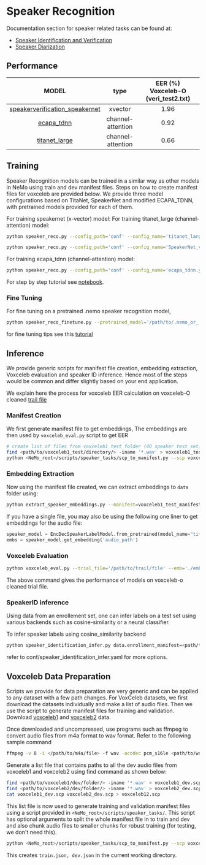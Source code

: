 # Speaker Recognition

Documentation section for speaker related tasks can be found at:
 - [Speaker Identification and Verification](https://docs.nvidia.com/deeplearning/nemo/user-guide/docs/en/main/asr/speaker_recognition/intro.html)
 - [Speaker Diarization](https://docs.nvidia.com/deeplearning/nemo/user-guide/docs/en/main/asr/speaker_diarization/intro.html)

## Performance
|              MODEL             |          type         | EER (%)<br>Voxceleb-O (veri_test2.txt) |
|:------------------------------:|:---------------------:|:--------------------------------------:|
| [speakerverification_speakernet](https://ngc.nvidia.com/catalog/models/nvidia:nemo:speakerverification_speakernet) |        xvector        |                  1.96                  |
|           [ecapa_tdnn](https://ngc.nvidia.com/catalog/models/nvidia:nemo:ecapa_tdnn)           | channel-<br>attention |                  0.92                  |
|           [titanet_large](https://ngc.nvidia.com/catalog/models/nvidia:nemo:ecapa_tdnn)           | channel-<br>attention |                  0.66                  |

## Training
Speaker Recognition models can be trained in a similar way as other models in NeMo using train and dev manifest files. Steps on how to create manifest files for voxceleb are provided below.
We provide three model configurations based on TitaNet, SpeakerNet and modified ECAPA_TDNN, with pretrained models provided for each of them. 

For training speakernet (x-vector) model:
For training titanet_large (channel-attention) model:
```bash
python speaker_reco.py --config_path='conf' --config_name='titanet_large.yaml' 
```

```bash
python speaker_reco.py --config_path='conf' --config_name='SpeakerNet_verification_3x2x256.yaml' 
```

For training ecapa_tdnn (channel-attention) model:
```bash
python speaker_reco.py --config_path='conf' --config_name='ecapa_tdnn.yaml' 
```
For step by step tutorial see [notebook](https://github.com/NVIDIA/NeMo/blob/main/tutorials/speaker_tasks/Speaker_Recognition_Verification.ipynb).

### Fine Tuning
For fine tuning on a pretrained .nemo speaker recognition model,
```bash
python speaker_reco_finetune.py --pretrained_model='/path/to/.nemo_or_.ckpt/file' --finetune_config_file='/path/to/finetune/config/yaml/file' 
```
for fine tuning tips see this [tutorial](https://github.com/NVIDIA/NeMo/blob/main/tutorials/speaker_tasks/Speaker_Recognition_Verification.ipynb)

## Inference
We provide generic scripts for manifest file creation, embedding extraction, Voxceleb evaluation and speaker ID inference. Hence most of the steps would be common and differ slightly based on your end application. 

We explain here the process for voxceleb EER calculation on voxceleb-O cleaned [trail file](https://www.robots.ox.ac.uk/~vgg/data/voxceleb/meta/veri_test2.txt)

### Manifest Creation
We first generate manifest file to get embeddings, The embeddings are then used by `voxceleb_eval.py` script to get EER  

```bash
# create list of files from voxceleb1 test folder (40 speaker test set)
find <path/to/voxceleb1_test/directory/> -iname '*.wav' > voxceleb1_test_files.scp
python <NeMo_root>/scripts/speaker_tasks/scp_to_manifest.py --scp voxceleb1_test_files.scp --id -3 --out voxceleb1_test_manifest.json 
```
### Embedding Extraction 
Now using the manifest file created, we can extract embeddings to `data` folder using:
```bash
python extract_speaker_embeddings.py --manifest=voxceleb1_test_manifest.json --model_path='titanet_large' --embedding_dir='./'
```
If you have a single file, you may also be using the following one liner to get embeddings for the audio file:

```python
speaker_model = EncDecSpeakerLabelModel.from_pretrained(model_name="titanet_large")
embs = speaker_model.get_embedding('audio_path')
```

### Voxceleb Evaluation
``` bash
python voxceleb_eval.py --trial_file='/path/to/trail/file' --emb='./embeddings/voxceleb1_test_manifest_embeddings.pkl' 
``` 
The above command gives the performance of models on voxceleb-o cleaned trial file. 

### SpeakerID inference
Using data from an enrollement set, one can infer labels on a test set using various backends such as cosine-similarity or a neural classifier.

To infer speaker labels using cosine_similarity backend
```bash 
python speaker_identification_infer.py data.enrollment_manifest=<path/to/enrollment_manifest> data.test_manifest=<path/to/test_manifest> backend.backend_model=cosine_similarity
``` 
refer to conf/speaker_identification_infer.yaml for more options.

## Voxceleb Data Preparation

Scripts we provide for data preparation are very generic and can be applied to any dataset with a few path changes. 
For VoxCeleb datasets, we first download the datasets individually and make a list of audio files. Then we use the script to generate manifest files for training and validation. 
Download [voxceleb1](https://www.robots.ox.ac.uk/~vgg/data/voxceleb/vox1.html) and [voxceleb2](https://www.robots.ox.ac.uk/~vgg/data/voxceleb/vox2.html) data. 

Once downloaded and uncompressed, use programs such as ffmpeg to convert audio files from m4a format to wav format. 
Refer to the following sample command
```bash
ffmpeg -v 8 -i </path/to/m4a/file> -f wav -acodec pcm_s16le <path/to/wav/file> 
```

Generate a list file that contains paths to all the dev audio files from voxceleb1 and voxceleb2 using find command as shown below:
```bash 
find <path/to/voxceleb1/dev/folder/> -iname '*.wav' > voxceleb1_dev.scp
find <path/to/voxceleb2/dev/folder/> -iname '*.wav' > voxceleb2_dev.scp
cat voxceleb1_dev.scp voxceleb2_dev.scp > voxceleb12.scp
``` 

This list file is now used to generate training and validation manifest files using a script provided in `<NeMo_root>/scripts/speaker_tasks/`. This script has optional arguments to split the whole manifest file in to train and dev and also chunk audio files to smaller chunks for robust training (for testing, we don't need this). 

```bash
python <NeMo_root>/scripts/speaker_tasks/scp_to_manifest.py --scp voxceleb12.scp --id -3 --out voxceleb12_manifest.json --split --create_chunks
```
This creates `train.json, dev.json` in the current working directory.
